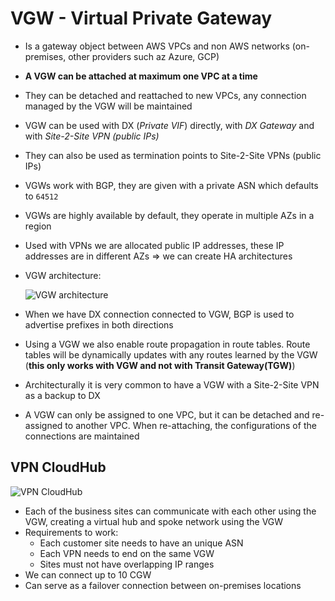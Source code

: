 # VGW - Virtual Private Gateway

- Is a gateway object between AWS VPCs and non AWS networks (on-premises, other providers such az Azure, GCP)
- **A VGW can be attached at maximum one VPC at a time**
- They can be detached and reattached to new VPCs, any connection managed by the VGW will be maintained
- VGW can be used with DX (*Private VIF*) directly, with *DX Gateway* and with *Site-2-Site VPN (public IPs)*
- They can also be used as termination points to Site-2-Site VPNs (public IPs)
- VGWs work with BGP, they are given with a private ASN which defaults to `64512`
- VGWs are highly available by default, they operate in multiple AZs in a region
- Used with VPNs we are allocated public IP addresses, these IP addresses are in different AZs => we can create HA architectures
- VGW architecture:

    ![VGW architecture](images/VGWDeepDive.png)

- When we have DX connection connected to VGW, BGP is used to advertise prefixes in both directions
- Using a VGW we also enable route propagation in route tables. Route tables will be dynamically updates with any routes learned by the VGW (**this only works with VGW and not with Transit Gateway(TGW)**)
- Architecturally it is very common to have a VGW with a Site-2-Site VPN as a backup to DX
- A VGW can only be assigned to one VPC, but it can be detached and re-assigned to another VPC. When re-attaching, the configurations of the connections are maintained

## VPN CloudHub

![VPN CloudHub](images/VPNCloudHub.png)

- Each of the business sites can communicate with each other using the VGW, creating a virtual hub and spoke network using the VGW
- Requirements to work:
    - Each customer site needs to have an unique ASN
    - Each VPN needs to end on the same VGW
    - Sites must not have overlapping IP ranges
- We can connect up to 10 CGW
- Can serve as a failover connection between on-premises locations
